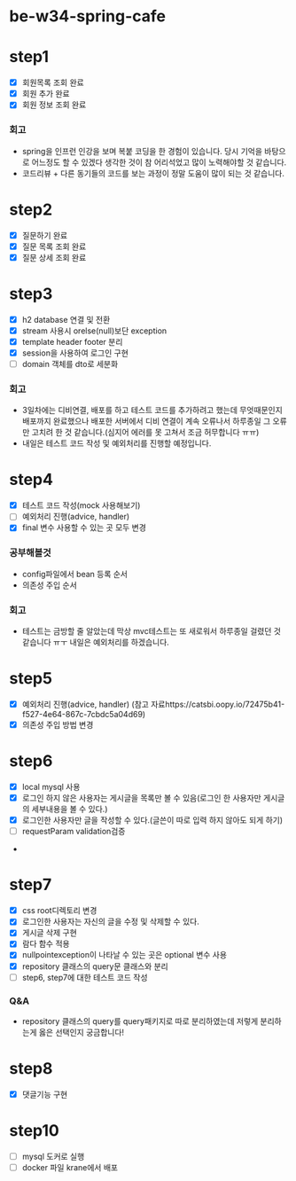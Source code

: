# be-w34-spring-cafe

# step1
- [x] 회원목록 조회 완료
- [x] 회원 추가 완료
- [x] 회원 정보 조회 완료

### 회고
- spring을 인프런 인강을 보며 복붙 코딩을 한 경험이 있습니다. 당시 기억을 바탕으로 어느정도 할 수 있겠다 생각한 것이 참 어리석었고 많이 노력해야할 것 같습니다.
- 코드리뷰 + 다른 동기들의 코드를 보는 과정이 정말 도움이 많이 되는 것 같습니다.

# step2
- [x] 질문하기 완료
- [x] 질문 목록 조회 완료
- [x] 질문 상세 조회 완료

# step3
- [x] h2 database 연결 및 전환
- [x] stream 사용시 orelse(null)보단 exception
- [x] template header footer 분리
- [x] session을 사용하여 로그인 구현
- [ ] domain 객체를 dto로 세분화

### 회고
- 3일차에는 디비연결, 배포를 하고 테스트 코드를 추가하려고 했는데 무엇때문인지 배포까지 완료했으나 배포한 서버에서 디비 연결이 계속 오류나서 하루종일 그 오류만 고치려 한 것 같습니다.(심지어 에러를 못 고쳐서 조금 허무합니다 ㅠㅠ)
- 내일은 테스트 코드 작성 및 예외처리를 진행할 예정입니다.

# step4
- [x] 테스트 코드 작성(mock 사용해보기)
- [ ] 예외처리 진행(advice, handler)
- [x] final 변수 사용할 수 있는 곳 모두 변경

### 공부해볼것
- config파일에서 bean 등록 순서
- 의존성 주입 순서

### 회고
- 테스트는 금방할 줄 알았는데 막상 mvc테스트는 또 새로워서 하루종일 걸렸던 것 같습니다 ㅠㅜ 내일은 예외처리를 하겠습니다.

# step5
- [x] 예외처리 진행(advice, handler) (참고 자료https://catsbi.oopy.io/72475b41-f527-4e64-867c-7cbdc5a04d69)
- [x] 의존성 주입 방법 변경

# step6
- [x] local mysql 사용
- [x] 로그인 하지 않은 사용자는 게시글을 목록만 볼 수 있음(로그인 한 사용자만 게시글의 세부내용을 볼 수 있다.)
- [x] 로그인한 사용자만 글을 작성할 수 있다.(글쓴이 따로 입력 하지 않아도 되게 하기)
- [ ] requestParam validation검증
- 
# step7
- [x] css root디렉토리 변경
- [x] 로그인한 사용자는 자신의 글을 수정 및 삭제할 수 있다.
- [x] 게시글 삭제 구현
- [x] 람다 함수 적용
- [x] nullpointexception이 나타날 수 있는 곳은 optional 변수 사용
- [x] repository 클래스의 query문 클래스와 분리
- [ ] step6, step7에 대한 테스트 코드 작성

### Q&A
- repository 클래스의 query를 query패키지로 따로 분리하였는데 저렇게 분리하는게 옳은 선택인지 궁금합니다!

# step8
- [x] 댓글기능 구현

# step10
- [ ] mysql 도커로 실행
- [ ] docker 파일 krane에서 배포